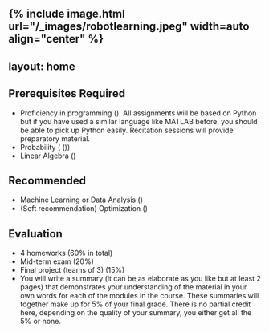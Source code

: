 
{% include image.html url="/_images/robotlearning.jpeg" width=auto align="center" %}
---
layout: home
---

## Prerequisites Required
- Proficiency in programming (<list CS courses here>). All assignments will be based on Python but if you have used a similar language like MATLAB before, you should be able to pick up Python easily. Recitation sessions will provide preparatory material.
- Probability ( (<list preq course here>))
- Linear Algebra (<list preq course here>)

## Recommended
- Machine Learning or Data Analysis (<list preq course here>)
- (Soft recommendation) Optimization (<list preq course here>)

## Evaluation
- 4 homeworks (60% in total)
- Mid-term exam (20%)
- Final project (teams of 3) (15%)
- You will write a summary (it can be as elaborate as you like but at least 2 pages) that demonstrates your understanding of the material in your own words for each of the modules in the course. These summaries will together make up for 5% of your final grade. There is no partial credit here, depending on the quality of your summary, you either get all the 5% or none.
